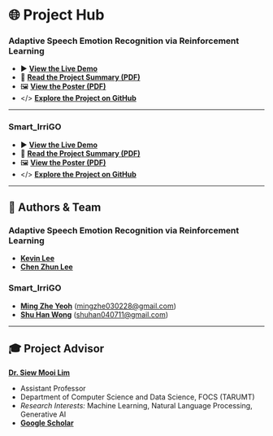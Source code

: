 # 🌐 Project Hub

### Adaptive Speech Emotion Recognition via Reinforcement Learning
* ▶️ [**View the Live Demo**](link-to-your-demo)
* 📄 [**Read the Project Summary (PDF)**](link-to-your-summary.pdf)
* 🖼️ [**View the Poster (PDF)**](link-to-your-poster.pdf)
* </> [**Explore the Project on GitHub**](https://github.com/kevin2190p/SpeechEmotionRL)

---

### Smart_IrriGO
* ▶️ [**View the Live Demo**](link-to-smart-irrigo-demo)
* 📄 [**Read the Project Summary (PDF)**](link-to-smart-irrigo-summary.pdf)
* 🖼️ [**View the Poster (PDF)**](link-to-smart-irrigo-poster.pdf)
* </> [**Explore the Project on GitHub**](link-to-smart-irrigo-github)

---

## 👥 Authors & Team

### Adaptive Speech Emotion Recognition via Reinforcement Learning
* [**Kevin Lee**](https://www.linkedin.com/in/lee-kevin-a87412202/)
* [**Chen Zhun Lee**](https://www.linkedin.com/in/chen-zhun-lee-8b79b5276/)

### Smart_IrriGO
* [**Ming Zhe Yeoh**](https://www.linkedin.com/in/ming-zhe-yeoh-517623304/) (mingzhe030228@gmail.com)
* [**Shu Han Wong**](https://www.linkedin.com/in/wong-shu-han-80929124b/) (shuhan040711@gmail.com)

---

## 🎓 Project Advisor

[**Dr. Siew Mooi Lim**](https://www.linkedin.com/in/sandy-lim-siew-mooi/)
* Assistant Professor
* Department of Computer Science and Data Science, FOCS (TARUMT)
* *Research Interests:* Machine Learning, Natural Language Processing, Generative AI
* [**Google Scholar**](https://scholar.google.com/citations?user=dG1YmzYAAAAJ&hl=en)
